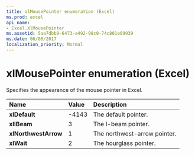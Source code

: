```yaml
---
title: xlMousePointer enumeration (Excel)
ms.prod: excel
api_name:
- Excel.XlMousePointer
ms.assetid: 5aa7dbb9-6473-a492-98c0-74c801e09939
ms.date: 06/08/2017
localization_priority: Normal
---
```



# xlMousePointer enumeration (Excel)

Specifies the appearance of the mouse pointer in Excel.



|Name|Value|Description|
|:-----|:-----|:-----|
| **xlDefault**|-4143|The default pointer.|
| **xlIBeam**|3|The I-beam pointer.|
| **xlNorthwestArrow**|1|The northwest-arrow pointer.|
| **xlWait**|2|The hourglass pointer.|

